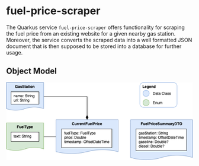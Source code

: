 # fuel-price-scraper

The Quarkus service `fuel-price-scraper` offers functionality for scraping the fuel price from an existing website for
a given nearby gas station. Moreover, the service converts the scraped data into a well formatted JSON document that is
then supposed to be stored into a database for further usage.

## Object Model

![Object Model](../diagrams/Fuel-Price-Tracker-Model.png "Object Model")
